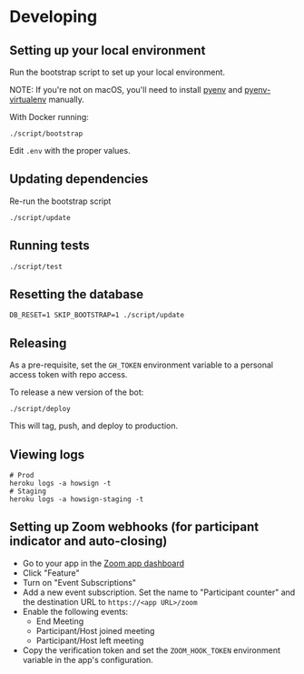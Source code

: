 # Developing

## Setting up your local environment

Run the bootstrap script to set up your local environment.

NOTE: If you're not on macOS, you'll need to install [pyenv](https://github.com/pyenv/pyenv) and [pyenv-virtualenv](https://github.com/pyenv/pyenv-virtualenv) manually.

With Docker running:

```
./script/bootstrap
```

Edit `.env` with the proper values.

## Updating dependencies

Re-run the bootstrap script

```
./script/update
```

## Running tests

```
./script/test
```

## Resetting the database

```
DB_RESET=1 SKIP_BOOTSTRAP=1 ./script/update
```

## Releasing

As a pre-requisite, set the `GH_TOKEN` environment variable to a personal access token with repo access.

To release a new version of the bot:

```
./script/deploy
```

This will tag, push, and deploy to production.

## Viewing logs

```
# Prod
heroku logs -a howsign -t
# Staging
heroku logs -a howsign-staging -t
```

## Setting up Zoom webhooks (for participant indicator and auto-closing)

- Go to your app in the [Zoom app dashboard](https://marketplace.zoom.us/user/build)
- Click "Feature"
- Turn on "Event Subscriptions"
- Add a new event subscription. Set the name to "Participant counter" and the destination URL to `https://<app URL>/zoom`
- Enable the following events:
  - End Meeting
  - Participant/Host joined meeting
  - Participant/Host left meeting
- Copy the verification token and set the `ZOOM_HOOK_TOKEN` environment variable in the app's configuration.
